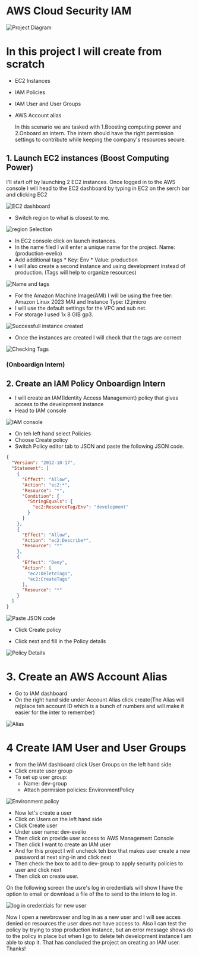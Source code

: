 ﻿# AWS Cloud Security IAM

![Project Diagram](https://github.com/EvelioMorales/AWS-Cloud-Security-IAM/blob/main/CloudSecurityIAM.png) 

# In this project I will create from scratch 

* EC2 Instances
* IAM Policies
* IAM User and User Groups
* AWS Account alias

  In this scenario we are tasked with 1.Boosting computing power and 2.Onboard an intern. The intern should have the right permission settings to contribute while keeping the company's resources secure.
  
## 1. Launch EC2 instances (Boost Computing Power)

  I'll start off by launching 2 EC2 instances. Once logged in to the AWS console I will head to the EC2 dashboard by typing in EC2 on the serch bar and clicking EC2

  ![EC2 dashboard](https://github.com/EvelioMorales/AWS-Cloud-Security-IAM/blob/main/5uqIexPMUl.png)


* Switch region to what is closest to me.

![region Selection](https://github.com/EvelioMorales/AWS-Cloud-Security-IAM/blob/main/jSAnSpob3a.png)


* In EC2 console click on launch instances.
* In the name filed I will enter a unique name for the project. Name: (production-evelio)
* Add additional tags
        * Key: Env
        * Value: production
* I will also create a second instance and using development instead of production. (Tags will help to organize resources)

![Name and tags](https://github.com/EvelioMorales/AWS-Cloud-Security-IAM/blob/main/TA4WHy8fs3.png)

* For the Amazon Machine Image(AMI) I will be using the free tier: Amazon Linux 2023 MAI and Instance Type: t2.jmicro
* I will use the default settings for the VPC and sub net.
* For storage I used 1x 8 GIB gp3.

![Successfull instance created](https://github.com/EvelioMorales/AWS-Cloud-Security-IAM/blob/main/YLqpXzFnFW.png)

* Once the instances are created I will check that the tags are correct

![Checking Tags](https://github.com/EvelioMorales/AWS-Cloud-Security-IAM/blob/main/PITJrJRdS1.png)

### (Onboardign Intern)

## 2. Create an IAM Policy Onboardign Intern

* I will create an IAM(Identity Access Management) policy that gives access to the development instance
* Head to IAM console

![IAM console](https://github.com/EvelioMorales/AWS-Cloud-Security-IAM/blob/main/NjTqNKBJ0f.png)

* On teh left hand select Policies
* Choose Create policy
* Switch Policy editor tab to JSON and paste the following JSON code.

```json
{    
  "Version": "2012-10-17",    
  "Statement": [        
    {            
      "Effect": "Allow",            
      "Action": "ec2:*",            
      "Resource": "*",            
      "Condition": {                
        "StringEquals": {                    
          "ec2:ResourceTag/Env": "development"                
        }            
      }        
    },        
    {            
      "Effect": "Allow",            
      "Action": "ec2:Describe*",            
      "Resource": "*"        
    },        
    {            
      "Effect": "Deny",            
      "Action": [                
        "ec2:DeleteTags",                
        "ec2:CreateTags"            
      ],            
      "Resource": "*"        
    }    
  ] 
}
```
![Paste JSON code](https://github.com/EvelioMorales/AWS-Cloud-Security-IAM/blob/main/3HcMtUVMSa.png)

* Click Create policy 


* Click next and fill in the Policy details

![Policy Details](https://github.com/EvelioMorales/AWS-Cloud-Security-IAM/blob/main/Oyfd0t53kl.png)

# 3. Create an AWS Account Alias 

* Go to IAM dashboard
* On the right hand side under Account Alias click create(The Alias will re[place teh account ID which is a bunch of numbers and will make it easier for the inter to remember)

![Alias](https://github.com/EvelioMorales/AWS-Cloud-Security-IAM/blob/main/vCvWmoDgRO.png)

# 4 Create IAM User and User Groups

* from the IAM dashboard click User Groups on the left hand side
* Click create user group
* To set up user group:
    * Name: dev-group
    * Attach permision policies: EnvironmentPolicy

![Environment policy](https://github.com/EvelioMorales/AWS-Cloud-Security-IAM/blob/main/Bc4f1w8TNs.png)

* Now let's create a user
* Click on Users on the left hand side
* Click Create user
* Under user name: dev-evelio
* Then click on provide user access to AWS Management Console
* Then click I want to create an IAM user
* And for this project I will uncheck teh box that makes user create a new password at next sing-in and click next
* Then check the box to add to dev-group to apply security policies to user and click next 
* Then click on create user.

On the following screen the usre's log in credentials will show I have the option to email or download a file of the to send to the intern to log in. 

![log in credentials for new user](https://github.com/EvelioMorales/AWS-Cloud-Security-IAM/blob/main/VSBGqkreHC.png)

Now I open a newbrowser and log in as a new user and I will see acces denied on resources the user does not have access to. Also I can test the policy by trying to stop production instance, but an error message shows do to the policy in place but when I go to delete teh development instance I am able to stop it. That has concluded the project on creating an IAM user. Thanks!
